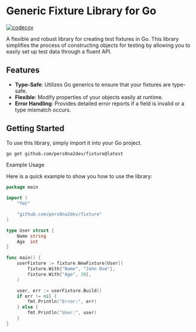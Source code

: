 # Generic Fixture Library for Go

[![codecov](https://codecov.io/gh/pers0na2dev/fixture/graph/badge.svg?token=ZMCTDFYC11)](https://codecov.io/gh/pers0na2dev/fixture)

A flexible and robust library for creating test fixtures in Go. This library simplifies the process of constructing objects for testing by allowing you to easily set up test data through a fluent API.

## Features

- **Type-Safe**: Utilizes Go generics to ensure that your fixtures are type-safe.
- **Flexible**: Modify properties of your objects easily at runtime.
- **Error Handling**: Provides detailed error reports if a field is invalid or a type mismatch occurs.

## Getting Started

To use this library, simply import it into your Go project.

```bash
go get github.com/pers0na2dev/fixture@latest
```

Example Usage

Here is a quick example to show you how to use the library:

```go
package main

import (
    "fmt"

    "github.com/pers0na2dev/fixture"
)

type User struct {
    Name string
    Age  int
}

func main() {
    userFixture := fixture.NewFixture[User](
        fixture.With{"Name", "John Doe"},
        fixture.With{"Age", 30},
    )

    user, err := userFixture.Build()
    if err != nil {
        fmt.Println("Error:", err)
    } else {
        fmt.Println("User:", user)
    }
}
```
